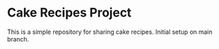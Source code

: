 # Cake Recipes Project
This is a simple repository for sharing cake recipes.
Initial setup on main branch.